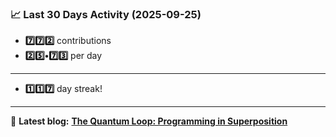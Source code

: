 <!--START_STATS-->
### 📈 Last 30 Days Activity (2025-09-25)  
- **7️⃣7️⃣2️⃣** contributions  
- **2️⃣5️⃣•7️⃣3️⃣** per day
---
- **1️⃣1️⃣7️⃣** day streak!
---
📝 **Latest blog:** [**The Quantum Loop: Programming in Superposition**](https://andriak.com/blog/quantum-loop)
<!--END_STATS-->
